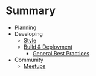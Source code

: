 # Summary

* [Planning](./project_management/README.md)
* Developing
  * [Style](./style/README.md)
  * [Build & Deployment](./build_process/README.md)
    * [General Best Practices](./build_process/general.md)
* Community
  * [Meetups](./meetups/README.md)

